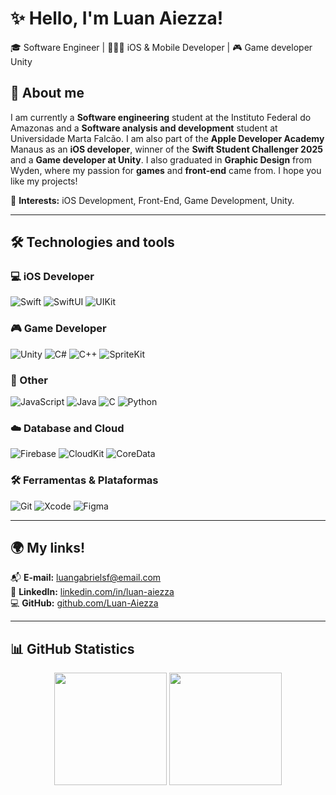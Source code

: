 # ✨ Hello, I'm Luan Aiezza!  
🎓 Software Engineer | 👨🏻‍💻 iOS & Mobile Developer | 🎮 Game developer Unity

## 📌 About me
I am currently a **Software engineering** student at the Instituto Federal do Amazonas and a **Software analysis and development** student at Universidade Marta Falcão. I am also part of the **Apple Developer Academy** Manaus as an **iOS developer**, winner of the **Swift Student Challenger 2025** and a **Game developer at Unity**. I also graduated in **Graphic Design** from Wyden, where my passion for **games** and **front-end** came from. I hope you like my projects!

🎯 **Interests:** iOS Development, Front-End, Game Development, Unity.  

---

## 🛠️ Technologies and tools  

### 💻 iOS Developer
![Swift](https://img.shields.io/badge/Swift-F05138?style=for-the-badge&logo=swift&logoColor=white) ![SwiftUI](https://img.shields.io/badge/SwiftUI-007AFF?style=for-the-badge&logo=swift&logoColor=white) ![UIKit](https://img.shields.io/badge/UIKit-2396F3?style=for-the-badge&logo=apple&logoColor=white)

### 🎮 Game Developer
![Unity](https://img.shields.io/badge/unity-%23000000.svg?style=for-the-badge&logo=unity&logoColor=white) ![C#](https://img.shields.io/badge/c%23-%23239120.svg?style=for-the-badge&logo=csharp&logoColor=white) ![C++](https://img.shields.io/badge/c++-%2300599C.svg?style=for-the-badge&logo=c%2B%2B&logoColor=white) ![SpriteKit](https://img.shields.io/badge/SpriteKit-000000?style=for-the-badge&logo=apple&logoColor=white)

### 📱 Other

![JavaScript](https://img.shields.io/badge/JavaScript-F7DF1E?style=for-the-badge&logo=javascript&logoColor=black) ![Java](https://img.shields.io/badge/Java-007396?style=for-the-badge&logo=java&logoColor=white) ![C](https://img.shields.io/badge/C-A8B9CC?style=for-the-badge&logo=c&logoColor=white) ![Python](https://img.shields.io/badge/Python-3776AB?style=for-the-badge&logo=python&logoColor=white)

### ☁️ Database and Cloud
![Firebase](https://img.shields.io/badge/Firebase-FFCA28?style=for-the-badge&logo=firebase&logoColor=black) ![CloudKit](https://img.shields.io/badge/CloudKit-157EFB?style=for-the-badge&logo=icloud&logoColor=white) ![CoreData](https://img.shields.io/badge/CoreData-2566E5?style=for-the-badge&logo=database&logoColor=white)

### 🛠️ Ferramentas & Plataformas
![Git](https://img.shields.io/badge/Git-F05032?style=for-the-badge&logo=git&logoColor=white) ![Xcode](https://img.shields.io/badge/Xcode-147EFB?style=for-the-badge&logo=xcode&logoColor=white) ![Figma](https://img.shields.io/badge/Figma-F24E1E?style=for-the-badge&logo=figma&logoColor=white) 

---

## 🌍 My links!

📬 **E-mail:** [luangabrielsf@email.com](mailto:luangabrielsf@email.com)  
🔗 **LinkedIn:** [linkedin.com/in/luan-aiezza](https://linkedin.com/in/luan-aiezza)  
💻 **GitHub:** [github.com/Luan-Aiezza](https://github.com/Luan-Aiezza)  

---

## 📊 GitHub Statistics

<div align="center">
  <img height="180em" src="https://github-readme-stats.vercel.app/api?username=samuelcoelhoam&show_icons=true&theme=tokyonight&include_all_commits=true&count_private=true"/>
  <img height="180em" src="https://github-readme-stats.vercel.app/api/top-langs/?username=Luan-Aiezza&layout=compact&langs_count=7&theme=tokyonight"/>
</div>
